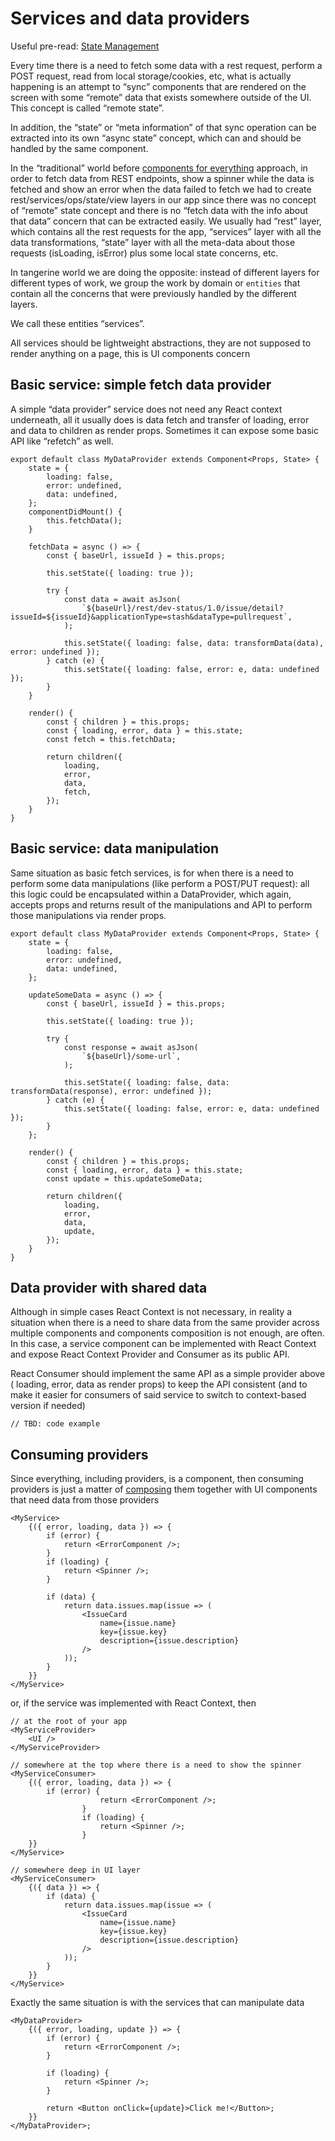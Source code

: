 # Services and data providers

Useful pre-read: [State Management](../../../../state-management/README.md)

Every time there is a need to fetch some data with a rest request, perform a POST request, read from
local storage/cookies, etc, what is actually happening is an attempt to “sync” components that are
rendered on the screen with some “remote” data that exists somewhere outside of the UI. This concept
is called “remote state”.

In addition, the “state” or “meta information” of that sync operation can be extracted into its own
“async state” concept, which can and should be handled by the same component.

In the “traditional” world before [components for everything](../../everything-is-a-component.md)
approach, in order to fetch data from REST endpoints, show a spinner while the data is fetched and
show an error when the data failed to fetch we had to create rest/services/ops/state/view layers in
our app since there was no concept of “remote” state concept and there is no “fetch data with the
info about that data” concern that can be extracted easily. We usually had “rest” layer, which
contains all the rest requests for the app, “services” layer with all the data transformations,
“state” layer with all the meta-data about those requests (isLoading, isError) plus some local state
concerns, etc.

In tangerine world we are doing the opposite: instead of different layers for different types of
work, we group the work by domain or `entities` that contain all the concerns that were previously
handled by the different layers.

We call these entities “services”.

All services should be lightweight abstractions, they are not supposed to render anything on a page,
this is UI components concern

## Basic service: simple fetch data provider

A simple “data provider” service does not need any React context underneath, all it usually does is
data fetch and transfer of loading, error and data to children as render props. Sometimes it can
expose some basic API like “refetch” as well.

```
export default class MyDataProvider extends Component<Props, State> {
    state = {
        loading: false,
        error: undefined,
        data: undefined,
    };
    componentDidMount() {
        this.fetchData();
    }

    fetchData = async () => {
        const { baseUrl, issueId } = this.props;

        this.setState({ loading: true });

        try {
            const data = await asJson(
                `${baseUrl}/rest/dev-status/1.0/issue/detail?issueId=${issueId}&applicationType=stash&dataType=pullrequest`,
            );

            this.setState({ loading: false, data: transformData(data), error: undefined });
        } catch (e) {
            this.setState({ loading: false, error: e, data: undefined });
        }
    }

    render() {
        const { children } = this.props;
        const { loading, error, data } = this.state;
        const fetch = this.fetchData;

        return children({
            loading,
            error,
            data,
            fetch,
        });
    }
}
```

## Basic service: data manipulation

Same situation as basic fetch services, is for when there is a need to perform some data
manipulations (like perform a POST/PUT request): all this logic could be encapsulated within a
DataProvider, which again, accepts props and returns result of the manipulations and API to perform
those manipulations via render props.

```
export default class MyDataProvider extends Component<Props, State> {
    state = {
        loading: false,
        error: undefined,
        data: undefined,
    };

    updateSomeData = async () => {
        const { baseUrl, issueId } = this.props;

        this.setState({ loading: true });

        try {
            const response = await asJson(
                `${baseUrl}/some-url`,
            );

            this.setState({ loading: false, data: transformData(response), error: undefined });
        } catch (e) {
            this.setState({ loading: false, error: e, data: undefined });
        }
    };

    render() {
        const { children } = this.props;
        const { loading, error, data } = this.state;
        const update = this.updateSomeData;

        return children({
            loading,
            error,
            data,
            update,
        });
    }
}
```

## Data provider with shared data

Although in simple cases React Context is not necessary, in reality a situation when there is a need
to share data from the same provider across multiple components and components composition is not
enough, are often. In this case, a service component can be implemented with React Context and
expose React Context Provider and Consumer as its public API.

React Consumer should implement the same API as a simple provider above ( loading, error, data as
render props) to keep the API consistent (and to make it easier for consumers of said service to
switch to context-based version if needed)

`// TBD: code example`

## Consuming providers

Since everything, including providers, is a component, then consuming providers is just a matter of
[composing](https://reactjs.org/docs/composition-vs-inheritance.html) them together with UI
components that need data from those providers

```
<MyService>
    {({ error, loading, data }) => {
        if (error) {
            return <ErrorComponent />;
        }
        if (loading) {
            return <Spinner />;
        }

        if (data) {
            return data.issues.map(issue => (
                <IssueCard
                    name={issue.name}
                    key={issue.key}
                    description={issue.description}
                />
            ));
        }
    }}
</MyService>
```

or, if the service was implemented with React Context, then

```
// at the root of your app
<MyServiceProvider>
    <UI />
</MyServiceProvider>
```

```
// somewhere at the top where there is a need to show the spinner
<MyServiceConsumer>
    {({ error, loading, data }) => {
        if (error) {
                    return <ErrorComponent />;
                }
                if (loading) {
                    return <Spinner />;
                }
    }}
</MyService>
```

```
// somewhere deep in UI layer
<MyServiceConsumer>
    {({ data }) => {
        if (data) {
            return data.issues.map(issue => (
                <IssueCard
                    name={issue.name}
                    key={issue.key}
                    description={issue.description}
                />
            ));
        }
    }}
</MyService>
```

Exactly the same situation is with the services that can manipulate data

```
<MyDataProvider>
    {({ error, loading, update }) => {
        if (error) {
            return <ErrorComponent />;
        }

        if (loading) {
            return <Spinner />;
        }

        return <Button onClick={update}>Click me!</Button>;
    }}
</MyDataProvider>;
```
